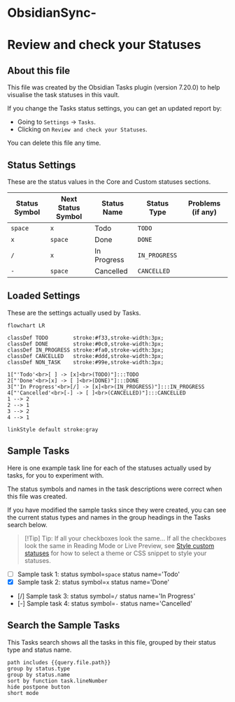 # ObsidianSync-

# Review and check your Statuses

## About this file

This file was created by the Obsidian Tasks plugin (version 7.20.0) to help visualise the task statuses in this vault.

If you change the Tasks status settings, you can get an updated report by:

- Going to `Settings` -> `Tasks`.
- Clicking on `Review and check your Statuses`.

You can delete this file any time.

## Status Settings

<!--
Switch to Live Preview or Reading Mode to see the table.
If there are any Markdown formatting characters in status names, such as '*' or '_',
Obsidian may only render the table correctly in Reading Mode.
-->

These are the status values in the Core and Custom statuses sections.

| Status Symbol | Next Status Symbol | Status Name | Status Type | Problems (if any) |
| ----- | ----- | ----- | ----- | ----- |
| `space` | `x` | Todo | `TODO` |  |
| `x` | `space` | Done | `DONE` |  |
| `/` | `x` | In Progress | `IN_PROGRESS` |  |
| `-` | `space` | Cancelled | `CANCELLED` |  |

## Loaded Settings

<!-- Switch to Live Preview or Reading Mode to see the diagram. -->

These are the settings actually used by Tasks.

```mermaid
flowchart LR

classDef TODO        stroke:#f33,stroke-width:3px;
classDef DONE        stroke:#0c0,stroke-width:3px;
classDef IN_PROGRESS stroke:#fa0,stroke-width:3px;
classDef CANCELLED   stroke:#ddd,stroke-width:3px;
classDef NON_TASK    stroke:#99e,stroke-width:3px;

1["'Todo'<br>[ ] -> [x]<br>(TODO)"]:::TODO
2["'Done'<br>[x] -> [ ]<br>(DONE)"]:::DONE
3["'In Progress'<br>[/] -> [x]<br>(IN_PROGRESS)"]:::IN_PROGRESS
4["'Cancelled'<br>[-] -> [ ]<br>(CANCELLED)"]:::CANCELLED
1 --> 2
2 --> 1
3 --> 2
4 --> 1

linkStyle default stroke:gray
```


## Sample Tasks

Here is one example task line for each of the statuses actually used by tasks, for you to experiment with.

The status symbols and names in the task descriptions were correct when this file was created.

If you have modified the sample tasks since they were created, you can see the current status types and names in the group headings in the Tasks search below.

> [!Tip] Tip: If all your checkboxes look the same...
> If all the checkboxes look the same in Reading Mode or Live Preview, see [Style custom statuses](https://publish.obsidian.md/tasks/How+To/Style+custom+statuses) for how to select a theme or CSS snippet to style your statuses.

- [ ] Sample task 1: status symbol=`space` status name='Todo'
- [x] Sample task 2: status symbol=`x` status name='Done'
- [/] Sample task 3: status symbol=`/` status name='In Progress'
- [-] Sample task 4: status symbol=`-` status name='Cancelled'

## Search the Sample Tasks

This Tasks search shows all the tasks in this file, grouped by their status type and status name.

```tasks
path includes {{query.file.path}}
group by status.type
group by status.name
sort by function task.lineNumber
hide postpone button
short mode
```
